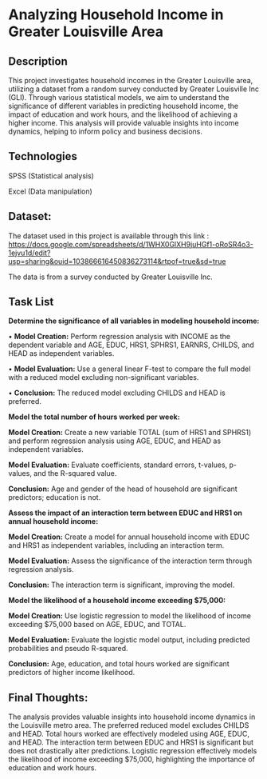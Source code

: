 # Analyzing Household Income in Greater Louisville Area

## Description
This project investigates household incomes in the Greater Louisville area, utilizing a dataset from a random survey conducted by Greater Louisville Inc (GLI). Through various statistical models, we aim to understand the significance of different variables in predicting household income, the impact of education and work hours, and the likelihood of achieving a higher income. This analysis will provide valuable insights into income dynamics, helping to inform policy and business decisions.

## Technologies
SPSS (Statistical analysis)

Excel (Data manipulation)

## Dataset:
The dataset used in this project is available through this link : https://docs.google.com/spreadsheets/d/1WHX0GlXH9juHGf1-oRoSR4o3-1ejvu1d/edit?usp=sharing&ouid=103866616450836273114&rtpof=true&sd=true

The data is from a survey conducted by Greater Louisville Inc.

## Task List
**Determine the significance of all variables in modeling household income:**

• **Model Creation:** Perform regression analysis with INCOME as the dependent variable and AGE, EDUC, HRS1, SPHRS1, EARNRS, CHILDS, and 
  HEAD as independent variables.

• **Model Evaluation:** Use a general linear F-test to compare the full model with a reduced model excluding non-significant variables.

• **Conclusion:** The reduced model excluding CHILDS and HEAD is preferred.

**Model the total number of hours worked per week:**

**Model Creation:** Create a new variable TOTAL (sum of HRS1 and SPHRS1) and perform regression analysis using AGE, EDUC, and HEAD as independent variables.

**Model Evaluation:** Evaluate coefficients, standard errors, t-values, p-values, and the R-squared value.

**Conclusion:** Age and gender of the head of household are significant predictors; education is not.

**Assess the impact of an interaction term between EDUC and HRS1 on annual household income:**

**Model Creation:** Create a model for annual household income with EDUC and HRS1 as independent variables, including an interaction term.

**Model Evaluation:** Assess the significance of the interaction term through regression analysis.

**Conclusion:** The interaction term is significant, improving the model.

**Model the likelihood of a household income exceeding $75,000:**

**Model Creation:** Use logistic regression to model the likelihood of income exceeding $75,000 based on AGE, EDUC, and TOTAL.

**Model Evaluation:** Evaluate the logistic model output, including predicted probabilities and pseudo R-squared.

**Conclusion:** Age, education, and total hours worked are significant predictors of higher income likelihood.

## Final Thoughts:
The analysis provides valuable insights into household income dynamics in the Louisville metro area. The preferred reduced model excludes CHILDS and HEAD. Total hours worked are effectively modeled using AGE, EDUC, and HEAD. The interaction term between EDUC and HRS1 is significant but does not drastically alter predictions. Logistic regression effectively models the likelihood of income exceeding $75,000, highlighting the importance of education and work hours.


